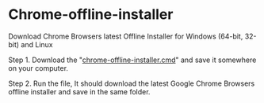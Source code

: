 # Chrome-offline-installer

Download Chrome Browsers latest Offline Installer for Windows (64-bit, 32-bit) and Linux

Step 1. Download the "[chrome-offline-installer.cmd](https://github.com/quickfever/chrome-offline-installer/releases/)" and save it somewhere on your computer.

Step 2. Run the file, It should download the latest Google Chrome Browsers offline installer and save in the same folder.
